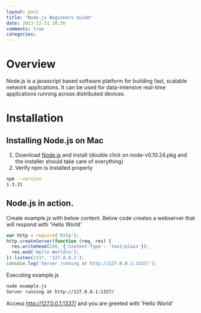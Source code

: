 ```yaml
---
layout: post
title: "Node.js Beginners Guide"
date: 2013-12-31 10:56
comments: true
categories: 
---
```

# Overview
Node.js is a javascript based software platform for building fast, scalable network applications. It can be used for data-intensive real-time applications running across distributed devices. 


# Installation
## Installing Node.js on Mac

1. Download [Node.js](http://nodejs.org) and install (double click on node-v0.10.24.pkg and the installer should take care of everything)
2. Verify npm is installed properly

```sh
npm --version
1.3.21
```

## Node.js in action.  

Create example.js with below content. Below code creates a webserver that will respond with 'Hello World' 
  
```javascript
var http = require('http');
http.createServer(function (req, res) {
  res.writeHead(200, {'Content-Type': 'text/plain'});
  res.end('Hello World\n');
}).listen(1337, '127.0.0.1');
console.log('Server running at http://127.0.0.1:1337/');
```

Executing example.js 

```sh
node example.js
Server running at http://127.0.0.1:1337/
```

Access http://127.0.0.1:1337/ and you are greeted with 'Hello World'  
